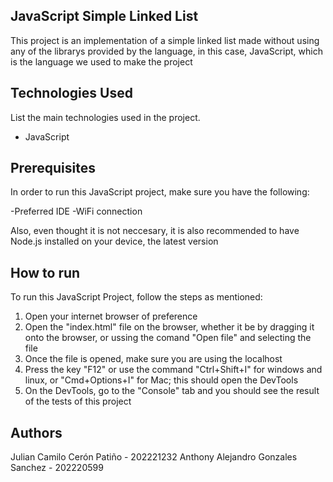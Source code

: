 ## JavaScript Simple Linked List

This project is an implementation of a simple linked list made without using any of the librarys provided by the language, in this case, JavaScript, which is the language we used to make the project

## Technologies Used

List the main technologies used in the project.

- JavaScript

## Prerequisites

In order to run this JavaScript project, make sure you have the following:

-Preferred IDE
-WiFi connection

Also, even thought it is not neccesary, it is also recommended to have Node.js installed on your device, the latest version


## How to run

To run this JavaScript Project, follow the steps as mentioned:

1. Open your internet browser of preference
2. Open the "index.html" file on the browser, whether it be by dragging it onto the browser, or 
ussing the comand "Open file" and selecting the file
3. Once the file is opened, make sure you are using the localhost
4. Press the key "F12" or use the command "Ctrl+Shift+I" for windows and linux, or "Cmd+Options+I"
for Mac; this should open the DevTools 
5. On the DevTools, go to the "Console" tab and you should see the result of the tests of this project


## Authors

Julian Camilo Cerón Patiño - 202221232
Anthony Alejandro Gonzales Sanchez - 202220599
